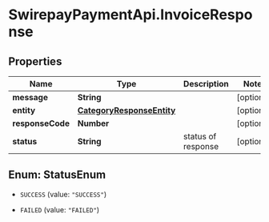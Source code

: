 # SwirepayPaymentApi.InvoiceResponse

## Properties

Name | Type | Description | Notes
------------ | ------------- | ------------- | -------------
**message** | **String** |  | [optional] 
**entity** | [**CategoryResponseEntity**](CategoryResponseEntity.md) |  | [optional] 
**responseCode** | **Number** |  | [optional] 
**status** | **String** | status of response | [optional] 



## Enum: StatusEnum


* `SUCCESS` (value: `"SUCCESS"`)

* `FAILED` (value: `"FAILED"`)




